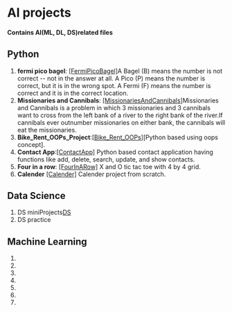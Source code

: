 # AI projects
#### Contains AI(ML, DL, DS)related files
## Python
1. **fermi pico bagel**: <a href="https://github.com/SanyamSwami123/AI-mini-projects/blob/main/3_question_Bike_Rent_OOPs_Project_.ipynb" target="_blank">[FermiPicoBagel]</a>A Bagel (B) means the number is not correct -- not in the answer at all. A Pico (P) means the number is correct, but it is in the wrong spot. A Fermi (F) means the number is correct and it is in the correct location.
2. **Missionaries and Cannibals**: <a href="https://github.com/SanyamSwami123/AI-mini-projects/blob/main/contactApp_solution_1.ipynb" target="_blank">[MissionariesAndCannibals]</a>Missionaries and Cannibals is a problem in which 3 missionaries and 3 cannibals want to cross from the left bank of a river to the right bank of the river.If cannibals ever outnumber missionaries on either bank, the cannibals will eat the missionaries.
3. **Bike_Rent_OOPs_Project**:<a href="https://github.com/SanyamSwami123/AI-mini-projects/blob/main/3_question_Bike_Rent_OOPs_Project_.ipynb" target="_blank">[Bike_Rent_OOPs]</a>[Python based using oops concept].
4. **Contact App**:<a href="https://github.com/SanyamSwami123/AI-mini-projects/blob/main/contactApp_solution_1.ipynb" target="_blank">[ContactApp]</a> Python based contact application having functions like add, delete, search, update, and show contacts.
5. **Four in a row**: <a href="https://github.com/SanyamSwami123/AI-mini-projects/blob/main/four_in_a_row.ipynb" target="_blank">[FourInARow]</a> X and O tic tac toe with 4 by 4 grid.
6. **Calender** <a href="https://github.com/SanyamSwami123/AI-mini-projects/blob/main/calendar_project.ipynb" target="_blank">[Calender]</a> Calender project from scratch.
## Data Science
1. DS miniProjects<a href="https://github.com/SanyamSwami123/AI-mini-projects/blob/main/3_question_Bike_Rent_OOPs_Project_.ipynb" target="_blank">DS</a>
2. DS practice 
## Machine Learning
1.
2.
3.
4.
5.
6.
7.
